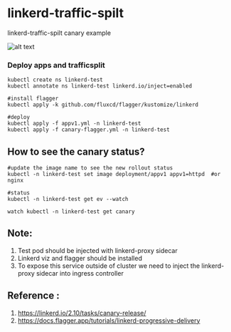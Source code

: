 # linkerd-traffic-spilt
linkerd-traffic-spilt canary example

![alt text](https://github.com/koolwithk/linkerd-traffic-spilt/blob/main/canary/Linkerd-Canary.png?raw=true)

### Deploy apps and trafficsplit

```
kubectl create ns linkerd-test
kubectl annotate ns linkerd-test linkerd.io/inject=enabled

#install flagger
kubectl apply -k github.com/fluxcd/flagger/kustomize/linkerd

#deploy
kubectl apply -f appv1.yml -n linkerd-test
kubectl apply -f canary-flagger.yml -n linkerd-test

```

## How to see the canary status?
```
#update the image name to see the new rollout status
kubectl -n linkerd-test set image deployment/appv1 appv1=httpd  #or nginx

#status
kubectl -n linkerd-test get ev --watch

watch kubectl -n linkerd-test get canary

```

## Note:

1. Test pod should be injected with linkerd-proxy sidecar
2. Linkerd viz and flagger should be installed
3. To expose this service outside of cluster we need to inject the linkerd-proxy sidecar into ingress controller

## Reference :

1. https://linkerd.io/2.10/tasks/canary-release/
2. https://docs.flagger.app/tutorials/linkerd-progressive-delivery
